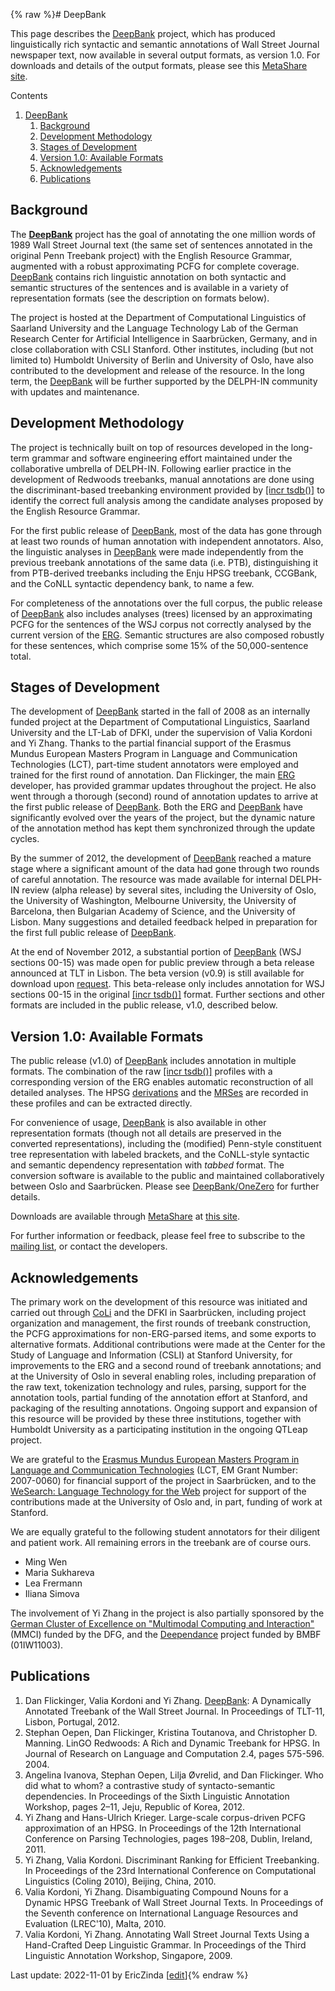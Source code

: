{% raw %}# DeepBank

This page describes the [DeepBank](https://delph-in.github.io/docs/garage/DeepBank) project, which has produced
linguistically rich syntactic and semantic annotations of Wall Street
Journal newspaper text, now available in several output formats, as
version 1.0. For downloads and details of the output formats, please see
this [MetaShare
site](http://metashare.dfki.de/repository/browse/deepbank/d550713c0bd211e38e2e003048d082a41c57b04b11e146f1887ceb7158e2038c/).

Contents

1. [DeepBank](https://delph-in.github.io/docs/garage/DeepBank)
   1. [Background](https://delph-in.github.io/docs/garage/DeepBank)
   2. [Development Methodology](https://delph-in.github.io/docs/garage/DeepBank)
   3. [Stages of Development](https://delph-in.github.io/docs/garage/DeepBank)
   4. [Version 1.0: Available
Formats](https://delph-in.github.io/docs/garage/DeepBank)
   5. [Acknowledgements](https://delph-in.github.io/docs/garage/DeepBank)
   6. [Publications](https://delph-in.github.io/docs/garage/DeepBank)

<a name="Background"/>


## Background

The **[DeepBank](https://delph-in.github.io/docs/garage/DeepBank)** project has the goal of annotating the one
million words of 1989 Wall Street Journal text (the same set of
sentences annotated in the original Penn Treebank project) with the
English Resource Grammar, augmented with a robust approximating PCFG for
complete coverage. [DeepBank](https://delph-in.github.io/docs/garage/DeepBank) contains rich linguistic
annotation on both syntactic and semantic structures of the sentences
and is available in a variety of representation formats (see the
description on formats below).

The project is hosted at the Department of Computational Linguistics of
Saarland University and the Language Technology Lab of the German
Research Center for Artificial Intelligence in Saarbrücken, Germany, and
in close collaboration with CSLI Stanford. Other institutes, including
(but not limited to) Humboldt University of Berlin and University of
Oslo, have also contributed to the development and release of the
resource. In the long term, the [DeepBank](https://delph-in.github.io/docs/garage/DeepBank) will be further
supported by the DELPH-IN community with updates and maintenance.

<a name="Development_Methodology"/>


## Development Methodology

The project is technically built on top of resources developed in the
long-term grammar and software engineering effort maintained under the
collaborative umbrella of DELPH-IN. Following earlier practice in the
development of Redwoods treebanks, manual annotations are done using the
discriminant-based treebanking environment provided by [\[incr
tsdb()\]](http://www.delph-in.net/itsdb) to identify the correct full
analysis among the candidate analyses proposed by the English Resource
Grammar.

For the first public release of [DeepBank](https://delph-in.github.io/docs/garage/DeepBank), most of the data
has gone through at least two rounds of human annotation with
independent annotators. Also, the linguistic analyses in
[DeepBank](https://delph-in.github.io/docs/garage/DeepBank) were made independently from the previous treebank
annotations of the same data (i.e. PTB), distinguishing it from
PTB-derived treebanks including the Enju HPSG treebank, CCGBank, and the
CoNLL syntactic dependency bank, to name a few.

For completeness of the annotations over the full corpus, the public
release of [DeepBank](https://delph-in.github.io/docs/garage/DeepBank) also includes analyses (trees) licensed
by an approximating PCFG for the sentences of the WSJ corpus not
correctly analysed by the current version of the
[ERG](http://www.delph-in.net/erg). Semantic structures are also
composed robustly for these sentences, which comprise some 15% of the
50,000-sentence total.

<a name="Stages_of_Development"/>


## Stages of Development

The development of [DeepBank](https://delph-in.github.io/docs/garage/DeepBank) started in the fall of 2008 as
an internally funded project at the Department of Computational
Linguistics, Saarland University and the LT-Lab of DFKI, under the
supervision of Valia Kordoni and Yi Zhang.
Thanks to the partial financial support of the Erasmus Mundus European
Masters Program in Language and Communication Technologies (LCT),
part-time student annotators were employed and trained for the first
round of annotation. Dan Flickinger, the main
[ERG](http://www.delph-in.net/erg) developer, has provided grammar
updates throughout the project. He also went through a thorough (second)
round of annotation updates to arrive at the first public release of
[DeepBank](https://delph-in.github.io/docs/garage/DeepBank). Both the ERG and [DeepBank](https://delph-in.github.io/docs/garage/DeepBank) have
significantly evolved over the years of the project, but the dynamic
nature of the annotation method has kept them synchronized through the
update cycles.

By the summer of 2012, the development of [DeepBank](https://delph-in.github.io/docs/garage/DeepBank) reached a
mature stage where a significant amount of the data had gone through two
rounds of careful annotation. The resource was made available for
internal DELPH-IN review (alpha release) by several sites, including the
University of Oslo, the University of Washington, Melbourne University,
the University of Barcelona, then Bulgarian Academy of Science, and the
University of Lisbon. Many suggestions and detailed feedback helped in
preparation for the first full public release of [DeepBank](https://delph-in.github.io/docs/garage/DeepBank).

At the end of November 2012, a substantial portion of
[DeepBank](https://delph-in.github.io/docs/garage/DeepBank) (WSJ sections 00-15) was made open for public
preview through a beta release announced at TLT in Lisbon. The beta
version (v0.9) is still available for download upon
[request](http://www.coli.uni-saarland.de/projects/deepbank/request.cgi).
This beta-release only includes annotation for WSJ sections 00-15 in the
original [\[incr tsdb()\]](http://www.delph-in.net/itsdb) format.
Further sections and other formats are included in the public release,
v1.0, described below.

<a name="Version_1.0:_Available_Formats"/>


## Version 1.0: Available Formats

The public release (v1.0) of [DeepBank](https://delph-in.github.io/docs/garage/DeepBank) includes annotation in
multiple formats. The combination of the raw [\[incr
tsdb()\]](http://www.delph-in.net/itsdb) profiles with a corresponding
version of the ERG enables automatic reconstruction of all detailed
analyses. The HPSG [derivations](https://delph-in.github.io/docs/tools/ItsdbDerivations) and the
[MRSes](https://delph-in.github.io/docs/tools/MrsRFC) are recorded in these profiles and can be extracted
directly.

For convenience of usage, [DeepBank](https://delph-in.github.io/docs/garage/DeepBank) is also available in
other representation formats (though not all details are preserved in
the converted representations), including the (modified) Penn-style
constituent tree representation with labeled brackets, and the
CoNLL-style syntactic and semantic dependency representation with
*tabbed* format. The conversion software is available to the public and
maintained collaboratively between Oslo and Saarbrücken. Please see
[DeepBank/OneZero](https://delph-in.github.io/docs/garage/DeepBank_OneZero) for further details.

Downloads are available through [MetaShare](/MetaShare) at [this
site](http://metashare.dfki.de/repository/browse/deepbank/d550713c0bd211e38e2e003048d082a41c57b04b11e146f1887ceb7158e2038c/).

For further information or feedback, please feel free to subscribe to
the [mailing list](http://lists.delph-in.net/mailman/listinfo/deepbank),
or contact the developers.

<a name="Acknowledgements"/>


## Acknowledgements

The primary work on the development of this resource was initiated and
carried out through [CoLi](/CoLi) and the DFKI in Saarbrücken, including
project organization and management, the first rounds of treebank
construction, the PCFG approximations for non-ERG-parsed items, and some
exports to alternative formats. Additional contributions were made at
the Center for the Study of Language and Information (CSLI) at Stanford
University, for improvements to the ERG and a second round of treebank
annotations; and at the University of Oslo in several enabling roles,
including preparation of the raw text, tokenization technology and
rules, parsing, support for the annotation tools, partial funding of the
annotation effort at Stanford, and packaging of the resulting
annotations. Ongoing support and expansion of this resource will be
provided by these three institutions, together with Humboldt University
as a participating institution in the ongoing QTLeap project.

We are grateful to the [Erasmus Mundus European Masters Program in
Language and Communication Technologies](http://lct-master.org/) (LCT,
EM Grant Number: 2007-0060) for financial support of the project in
Saarbrücken, and to the [WeSearch: Language Technology for the
Web](http://www.mn.uio.no/ifi/english/research/projects/wesearch/)
project for support of the contributions made at the University of Oslo
and, in part, funding of work at Stanford.

We are equally grateful to the following student annotators for their
diligent and patient work. All remaining errors in the treebank are of
course ours.

- Ming Wen
- Maria Sukhareva
- Lea Frermann
- Iliana Simova

The involvement of Yi Zhang in the project is also partially sponsored
by the [German Cluster of Excellence on "Multimodal Computing and
Interaction"](http://www.mmci.uni-saarland.de/) (MMCI) funded by the
DFG, and the [Deependance](http://deependance.dfki.de/) project funded
by BMBF (01IW11003).

<a name="Publications"/>


## Publications

1. Dan Flickinger, Valia Kordoni and Yi Zhang. [DeepBank](https://delph-in.github.io/docs/garage/DeepBank): A
Dynamically Annotated Treebank of the Wall Street Journal. In
Proceedings of TLT-11, Lisbon, Portugal, 2012.
2. Stephan Oepen, Dan Flickinger, Kristina Toutanova, and
Christopher D. Manning. LinGO Redwoods: A Rich and Dynamic Treebank
for HPSG. In Journal of Research on Language and Computation 2.4,
pages 575-596. 2004.
3. Angelina Ivanova, Stephan Oepen, Lilja Øvrelid, and Dan Flickinger.
Who did what to whom? a contrastive study of syntacto-semantic
dependencies. In Proceedings of the Sixth Linguistic Annotation
Workshop, pages 2–11, Jeju, Republic of Korea, 2012.
4. Yi Zhang and Hans-Ulrich Krieger. Large-scale corpus-driven PCFG
approximation of an HPSG. In Proceedings of the 12th International
Conference on Parsing Technologies, pages 198–208, Dublin,
Ireland, 2011.
5. Yi Zhang, Valia Kordoni. Discriminant Ranking for Efficient
Treebanking. In Proceedings of the 23rd International Conference on
Computational Linguistics (Coling 2010), Beijing, China, 2010.
6. Valia Kordoni, Yi Zhang. Disambiguating Compound Nouns for a Dynamic
HPSG Treebank of Wall Street Journal Texts. In Proceedings of the
Seventh conference on International Language Resources and
Evaluation (LREC'10), Malta, 2010.
7. Valia Kordoni, Yi Zhang. Annotating Wall Street Journal Texts Using
a Hand-Crafted Deep Linguistic Grammar. In Proceedings of the Third
Linguistic Annotation Workshop, Singapore, 2009.

Last update: 2022-11-01 by EricZinda [[edit](https://github.com/delph-in/docs/wiki/DeepBank/_edit)]{% endraw %}